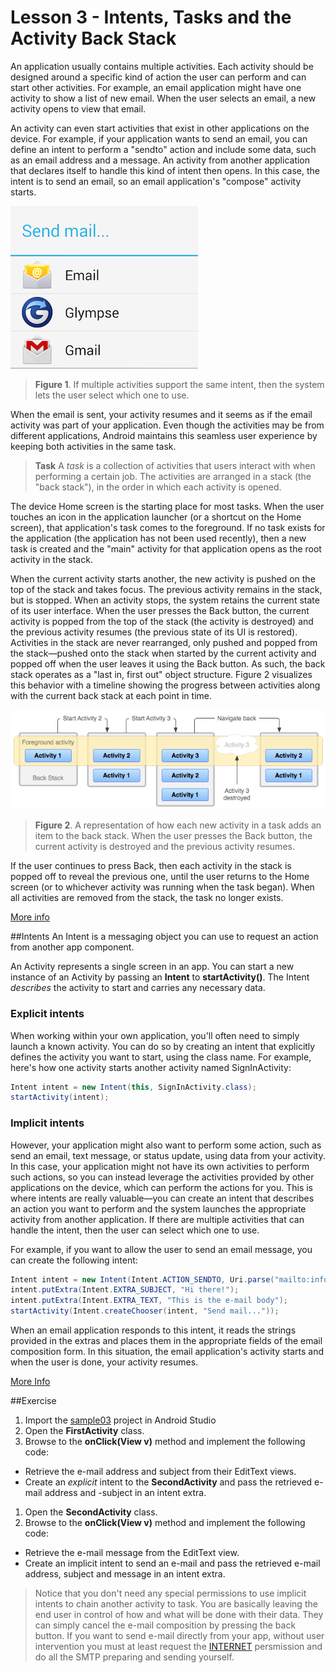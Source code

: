 # Lesson 3 - Intents, Tasks and the Activity Back Stack

An application usually contains multiple activities. Each activity should be designed around a specific kind of action the user can perform and can start other activities. For example, an email application might have one activity to show a list of new email. When the user selects an email, a new activity opens to view that email.

An activity can even start activities that exist in other applications on the device. For example, if your application wants to send an email, you can define an intent to perform a "sendto" action and include some data, such as an email address and a message. An activity from another application that declares itself to handle this kind of intent then opens. In this case, the intent is to send an email, so an email application's "compose" activity starts.

![Send to action chooser dialog](img/sendto_action_chooser_dialog.png)
> **Figure 1**. If multiple activities support the same intent, then the system lets the user select which one to use. 

When the email is sent, your activity resumes and it seems as if the email activity was part of your application. Even though the activities may be from different applications, Android maintains this seamless user experience by keeping both activities in the same task.

>**Task** A _task_ is a collection of activities that users interact with when performing a certain job. The activities are arranged in a stack (the "back stack"), in the order in which each activity is opened.

The device Home screen is the starting place for most tasks. When the user touches an icon in the application launcher (or a shortcut on the Home screen), that application's task comes to the foreground. If no task exists for the application (the application has not been used recently), then a new task is created and the "main" activity for that application opens as the root activity in the stack.

When the current activity starts another, the new activity is pushed on the top of the stack and takes focus. The previous activity remains in the stack, but is stopped. When an activity stops, the system retains the current state of its user interface. When the user presses the Back button, the current activity is popped from the top of the stack (the activity is destroyed) and the previous activity resumes (the previous state of its UI is restored). Activities in the stack are never rearranged, only pushed and popped from the stack—pushed onto the stack when started by the current activity and popped off when the user leaves it using the Back button. As such, the back stack operates as a "last in, first out" object structure. Figure 2 visualizes this behavior with a timeline showing the progress between activities along with the current back stack at each point in time.

![Diagram Backstack](img/diagram_backstack.png)
> **Figure 2**. A representation of how each new activity in a task adds an item to the back stack. When the user presses the Back button, the current activity is destroyed and the previous activity resumes.

If the user continues to press Back, then each activity in the stack is popped off to reveal the previous one, until the user returns to the Home screen (or to whichever activity was running when the task began). When all activities are removed from the stack, the task no longer exists.

[More info](http://developer.android.com/guide/components/tasks-and-back-stack.html)

##Intents
An Intent is a messaging object you can use to request an action from another app component. 

An Activity represents a single screen in an app. You can start a new instance of an Activity by passing an **Intent** to **startActivity()**. The Intent _describes_ the activity to start and carries any necessary data. 

### Explicit intents
When working within your own application, you'll often need to simply launch a known activity. You can do so by creating an intent that explicitly defines the activity you want to start, using the class name. For example, here's how one activity starts another activity named SignInActivity:

```java
Intent intent = new Intent(this, SignInActivity.class);
startActivity(intent);
```

### Implicit intents
However, your application might also want to perform some action, such as send an email, text message, or status update, using data from your activity. In this case, your application might not have its own activities to perform such actions, so you can instead leverage the activities provided by other applications on the device, which can perform the actions for you. This is where intents are really valuable—you can create an intent that describes an action you want to perform and the system launches the appropriate activity from another application. If there are multiple activities that can handle the intent, then the user can select which one to use. 

For example, if you want to allow the user to send an email message, you can create the following intent:

```java
Intent intent = new Intent(Intent.ACTION_SENDTO, Uri.parse("mailto:info@dutchaug.org"+));
intent.putExtra(Intent.EXTRA_SUBJECT, "Hi there!");
intent.putExtra(Intent.EXTRA_TEXT, "This is the e-mail body");
startActivity(Intent.createChooser(intent, "Send mail..."));
```

 When an email application responds to this intent, it reads the strings provided in the extras and places them in the appropriate fields of the email composition form. In this situation, the email application's activity starts and when the user is done, your activity resumes.

[More Info](http://developer.android.com/guide/components/activities.html)

##Exercise
1. Import the [sample03](sample03) project in Android Studio
1. Open the **FirstActivity** class.
1. Browse to the **onClick(View v)** method and implement the following code: 
  * Retrieve the e-mail address and subject from their EditText views.
  * Create an _explicit_ intent to the **SecondActivity** and pass the retrieved e-mail address and -subject in an intent extra.
1. Open the **SecondActivity** class. 
1. Browse to the **onClick(View v)** method and implement the following code: 
  * Retrieve the e-mail message from the EditText view.
  * Create an implicit intent to send an e-mail and pass the retrieved e-mail address, subject and message in an intent extra.
  
> Notice that you don't need any special permissions to use implicit intents to chain another activity to task. You are basically leaving the end user in control of how and what will be done with their data. They can simply cancel the e-mail composition by pressing the back button. If you want to send e-mail directly from your app, without user intervention you must at least request the [INTERNET](http://developer.android.com/reference/android/Manifest.permission.html#INTERNET) persmission and do all the SMTP preparing and sending yourself.
